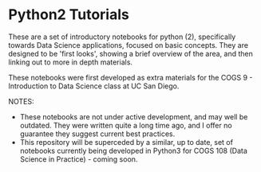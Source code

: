 # Python2 Tutorials

These are a set of introductory notebooks for python (2), specifically towards Data Science applications, focused on basic concepts. They are designed to be 'first looks', showing a brief overview of the area, and then linking out to more in depth materials. 

These notebooks were first developed as extra materials for the COGS 9 - Introduction to Data Science class at UC San Diego. 

NOTES:
- These notebooks are not under active development, and may well be outdated. They were written quite a long time ago, and I offer no guarantee they suggest current best practices. 
- This repository will be superceded by a similar, up to date, set of notebooks currently being developed in Python3 for COGS 108 (Data Science in Practice) - coming soon. 

